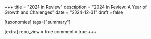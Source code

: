 +++
title = "2024 in Review"
description = "2024 in Review: A Year of Growth and Challenges"
date = "2024-12-31"
draft = false

[taxonomies]
tags=["summary"]

[extra]
repo_view = true
comment = true
+++
